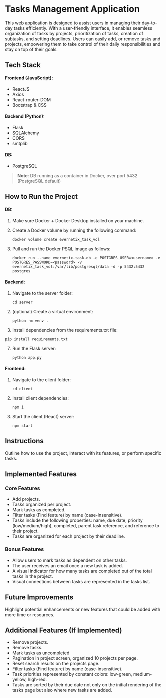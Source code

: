 # Tasks Management Application 
This web application is designed to assist users in managing their day-to-day tasks efficiently.
With a user-friendly interface, it enables seamless organization of tasks by projects, prioritization of tasks, creation of subtasks, and setting deadlines. 
Users can easily add, or remove tasks and projects, empowering them to take control of their daily responsibilities and stay on top of their goals.

## Tech Stack  
#### Frontend (JavaScript):
- ReactJS
- Axios
- React-router-DOM
- Bootstrap & CSS

#### Backend (Python):
- Flask
- SQLAlchemy
- CORS
- smtplib

#### DB:
- PostgreSQL
> **Note**: DB running as a container in Docker, over port 5432 (PostgreSQL default)


## How to Run the Project  
#### DB:
1. Make sure Docker + Docker Desktop installed on your machine.
2. Create a Docker volume by running the following command:
   
   ```docker volume create evernetix_task_vol```
   
4. Pull and run the Docker PSQL image as follows:
   
   ```docker run --name evernetix-task-db -e POSTGRES_USER=<username> -e POSTGRES_PASSWORD=<password> -v evernetix_task_vol:/var/lib/postgresql/data -d -p 5432:5432 postgres```

#### Backend:
1. Navigate to the server folder:
   
   ```cd server```
   
3. (optional) Create a virtual environment:
   
   ```python -m venv .```
   
5. Install dependencies from the requirements.txt file:
   
  ```pip install requirements.txt```
  
7. Run the Flask server:
   
   ```python app.py```

#### Frontend:
1. Navigate to the client folder:
   
   ```cd client```
   
3. Install client dependencies:
   
   ```npm i```
   
5. Start the client (React) server:
   
   ```npm start```

## Instructions  
Outline how to use the project, interact with its features, or perform specific tasks.  

## Implemented Features  
### Core Features  
- Add projects.
- Tasks organized per project.
- Mark tasks as completed.
- Filter tasks (Find feature) by name (case-insensitive).
- Tasks include the following properties: name, due date, priority (low/medium/high), completed, parent task reference, and reference to their project.
- Tasks are organized for each project by their deadline.

### Bonus Features  
- Allow users to mark tasks as dependent on other tasks.
- The user receives an email once a new task is added.
- A visual indicator for how many tasks are completed out of the total tasks in the project.
- Visual connections between tasks are represented in the tasks list.

## Future Improvements  
Highlight potential enhancements or new features that could be added with more time or resources.  

## Additional Features (If Implemented)  
- Remove projects.
- Remove tasks.
- Mark tasks as uncompleted
- Pagination in project screen, organized 10 projects per page.
- Reset search results on the projects page.
- Filter tasks (Find feature) by name (case-insensitive).
- Task priorities represented by constant colors: low-green, medium-yellow, high-red.
- Tasks are sorted by their due date not only on the initial rendering of the tasks page but also where new tasks are added.
